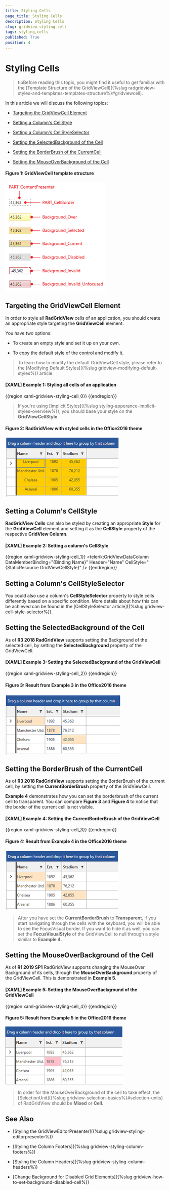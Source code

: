 ```yaml
---
title: Styling Cells
page_title: Styling Cells
description: Styling Cells
slug: gridview-styling-cell
tags: styling,cells
published: True
position: 4
---
```


# Styling Cells

>tipBefore reading this topic, you might find it useful to get familiar with the [Template Structure of the GridViewCell]({%slug radgridview-styles-and-templates-templates-structure%}#gridviewcell).

In this article we will discuss the following topics:

* [Targeting the GridViewCell Element](#targeting-the-gridviewcell-element)

* [Setting a Column's CellStyle](#setting-a-columns-cellstyle)

* [Setting a Column's CellStyleSelector](#setting-a-columns-cellstyleselector)

* [Setting the SelectedBackground of the Cell](#setting-the-selectedbackground-of-the-cell)

* [Setting the BorderBrush of the CurrentCell](#setting-the-borderbrush-of-the-currentcell)

* [Setting the MouseOverBackground of the Cell](#setting-the-mouseoverbackground-of-the-cell)

#### __Figure 1: GridViewCell template structure__

![GridViewCell template structure](images/gridviewcell-template.png)

## Targeting the GridViewCell Element

In order to style all __RadGridView__ cells of an application, you should create an appropriate style targeting the __GridViewCell__ element.

You have two options:

* To create an empty style and set it up on your own.

* To copy the default style of the control and modify it.

>To learn how to modify the default GridViewCell style, please refer to the [Modifying Default Styles]({%slug gridview-modifying-default-styles%}) article.

#### __[XAML] Example 1: Styling all cells of an application__

{{region xaml-gridview-styling-cell_0}}
	<Style TargetType="telerik:GridViewCell">
	    <Setter Property="VerticalContentAlignment" Value="Top"/>
	    <Setter Property="HorizontalContentAlignment" Value="Center"/>
	    <Setter Property="Background" Value="#ffcc00"/>
	</Style>
{{endregion}}

>If you're using [Implicit Styles]({%slug styling-apperance-implicit-styles-overview%}), you should base your style on the __GridViewCellStyle__.

#### __Figure 2: RadGridView with styled cells in the Office2016 theme__

![RadGridView with styled cells](images/RadGridView-Cell-Styled.png)

## Setting a Column's CellStyle

__RadGridView Cells__ can also be styled by creating an appropriate __Style__ for the **GridViewCell** element and setting it as the __CellStyle__ property of the respective __GridView Column__. 

#### __[XAML] Example 2: Setting a column's CellStyle__
{{region xaml-gridview-styling-cell_1}}
	<telerik:GridViewDataColumn DataMemberBinding="{Binding Name}"
	                Header="Name"
	                CellStyle="{StaticResource GridViewCellStyle}" />
{{endregion}}

## Setting a Column's CellStyleSelector

You could also use a column's **CellStyleSelector** property to style cells differently based on a specific condition. More details about how this can be achieved can be found in the [CellStyleSelector article]({%slug gridview-cell-style-selector%}).

## Setting the SelectedBackground of the Cell

As of __R3 2018 RadGridView__ supports setting the Background of the selected cell, by setting the **SelectedBackground** property of the GridViewCell.

#### __[XAML] Example 3: Setting the SelectedBackground of the GridViewCell__
{{region xaml-gridview-styling-cell_2}}
	<Style TargetType="telerik:GridViewCell">
		<Setter Property="SelectedBackground" Value="Bisque" />
	</Style>
{{endregion}}

#### __Figure 3: Result from Example 3 in the Office2016 theme__
![RadGridView with SelectedBackground for the cells](images/gridview-selectedbackground-cell.png)

## Setting the BorderBrush of the CurrentCell

As of __R3 2018 RadGridView__ supports setting the BorderBrush of the current cell, by setting the **CurrentBorderBrush** property of the GridViewCell. 

**Example 4** demonstrates how you can set the borderbrush of the current cell to transparent. You can compare **Figure 3** and **Figure 4** to notice that the border of the current cell is not visible.

#### __[XAML] Example 4: Setting the CurrentBorderBrush of the GridViewCell__
{{region xaml-gridview-styling-cell_3}}
	<Style TargetType="telerik:GridViewCell">
		<Setter Property="CurrentBorderBrush" Value="Transparent" />
	</Style>
{{endregion}}

#### __Figure 4: Result from Example 4 in the Office2016 theme__
![RadGridView with CurrentBorderBrush for the cells](images/gridview-currentborderbrush.png)

> After you have set the __CurrentBorderBrush__ to __Transparent__, if you start navigating through the cells with the keyboard, you will be able to see the FocusVisual border. If you want to hide it as well, you can set the __FocusVisualStyle__ of the GridViewCell to null through a style similar to __Example 4__.

## Setting the MouseOverBackground of the Cell

As of __R1 2019 SP1__ RadGridView supports changing the MouseOver Background of its cells, through the __MouseOverBackground__ property of the GridViewCell. This is demonstrated in __Example 5__.

#### __[XAML] Example 5: Setting the MouseOverBackground of the GridViewCell__
{{region xaml-gridview-styling-cell_4}}
	<Style TargetType="telerik:GridViewCell" >
		<Setter Property="MouseOverBackground" Value="Pink" />
	</Style>
{{endregion}}

#### __Figure 5: Result from Example 5 in the Office2016 theme__
![RadGridView with MouseOverBackground for the cells](images/gridviewcell-mouseoverbackground.png)

> In order for the MouseOverBackground of the cell to take effect, the [SelectionUnit]({%slug gridview-selection-basics%}#selection-units) of RadGridView should be __Mixed__ or __Cell__.


## See Also

 * [Styling the GridViewEditorPresenter]({%slug gridview-styling-editorpresenter%})

 * [Styling the Column Footers]({%slug gridview-styling-column-footers%})

 * [Styling the Column Headers]({%slug gridview-styling-column-headers%})

 * [Change Background for Disabled Grid Elements]({%slug gridview-how-to-set-background-disabled-cell%})
